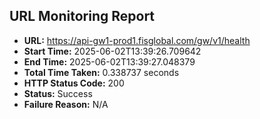 ## URL Monitoring Report

- **URL:** https://api-gw1-prod1.fisglobal.com/gw/v1/health
- **Start Time:** 2025-06-02T13:39:26.709642
- **End Time:** 2025-06-02T13:39:27.048379
- **Total Time Taken:** 0.338737 seconds
- **HTTP Status Code:** 200
- **Status:** Success
- **Failure Reason:** N/A

